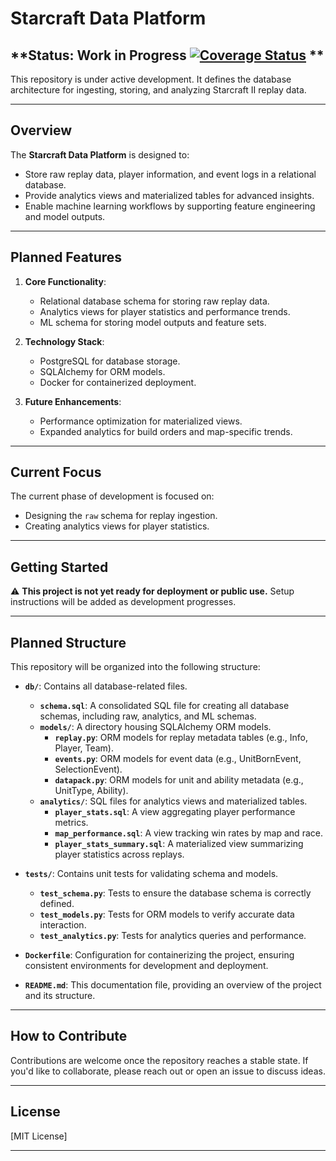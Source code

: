 # Starcraft Data Platform

## **Status: Work in Progress [![Coverage Status](https://coveralls.io/repos/github/username/repo/badge.svg?branch=main)](https://coveralls.io/github/username/repo?branch=main) **


This repository is under active development. It defines the database architecture for ingesting, storing, and analyzing Starcraft II replay data.

---

## **Overview**

The **Starcraft Data Platform** is designed to:
- Store raw replay data, player information, and event logs in a relational database.
- Provide analytics views and materialized tables for advanced insights.
- Enable machine learning workflows by supporting feature engineering and model outputs.

---

## **Planned Features**

1. **Core Functionality**:
   - Relational database schema for storing raw replay data.
   - Analytics views for player statistics and performance trends.
   - ML schema for storing model outputs and feature sets.

2. **Technology Stack**:
   - PostgreSQL for database storage.
   - SQLAlchemy for ORM models.
   - Docker for containerized deployment.

3. **Future Enhancements**:
   - Performance optimization for materialized views.
   - Expanded analytics for build orders and map-specific trends.

---

## **Current Focus**

The current phase of development is focused on:
- Designing the `raw` schema for replay ingestion.
- Creating analytics views for player statistics.

---

## **Getting Started**

⚠️ **This project is not yet ready for deployment or public use.** Setup instructions will be added as development progresses.

---

## **Planned Structure**

This repository will be organized into the following structure:

- **`db/`**: Contains all database-related files.
  - **`schema.sql`**: A consolidated SQL file for creating all database schemas, including raw, analytics, and ML schemas.
  - **`models/`**: A directory housing SQLAlchemy ORM models.
    - **`replay.py`**: ORM models for replay metadata tables (e.g., Info, Player, Team).
    - **`events.py`**: ORM models for event data (e.g., UnitBornEvent, SelectionEvent).
    - **`datapack.py`**: ORM models for unit and ability metadata (e.g., UnitType, Ability).
  - **`analytics/`**: SQL files for analytics views and materialized tables.
    - **`player_stats.sql`**: A view aggregating player performance metrics.
    - **`map_performance.sql`**: A view tracking win rates by map and race.
    - **`player_stats_summary.sql`**: A materialized view summarizing player statistics across replays.

- **`tests/`**: Contains unit tests for validating schema and models.
  - **`test_schema.py`**: Tests to ensure the database schema is correctly defined.
  - **`test_models.py`**: Tests for ORM models to verify accurate data interaction.
  - **`test_analytics.py`**: Tests for analytics queries and performance.

- **`Dockerfile`**: Configuration for containerizing the project, ensuring consistent environments for development and deployment.

- **`README.md`**: This documentation file, providing an overview of the project and its structure.

---

## **How to Contribute**

Contributions are welcome once the repository reaches a stable state. If you'd like to collaborate, please reach out or open an issue to discuss ideas.

---

## **License**

[MIT License]

---
